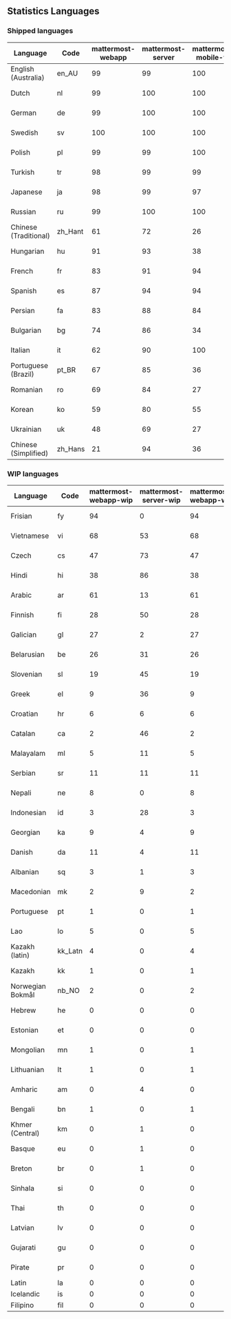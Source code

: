 ## Statistics Languages ##
###  Shipped languages  ###
|Language|Code|mattermost-webapp|mattermost-server|mattermost-mobile-v2|mattermost-desktop|focalboard-webapp|playbooks-webapp|Total|Last Modified|
|---|---|---|---|---|---|---|---|---|---|
|English (Australia)|en_AU| 99| 99| 100| 100| 100| 99| 99|2023-02-08T21:09:23.098490Z|
|Dutch|nl| 99| 100| 100| 100| 99| 99| 99|2023-02-10T14:51:13.887436Z|
|German|de| 99| 100| 100| 100| 100| 100| 99|2023-02-09T16:45:57.442482Z|
|Swedish|sv| 100| 100| 100| 100| 100| 99| 99|2023-02-10T16:04:24.663403Z|
|Polish|pl| 99| 99| 100| 100| 100| 100| 99|2023-02-09T10:11:45.092234Z|
|Turkish|tr| 98| 99| 99| 100| 99| 99| 98|2023-02-08T21:10:51.583512Z|
|Japanese|ja| 98| 99| 97| 99| 99| 98| 98|2023-02-08T21:10:01.516101Z|
|Russian|ru| 99| 100| 100| 100| 69| 59| 96|2023-02-10T08:28:02.518677Z|
|Chinese (Traditional)|zh_Hant| 61| 72| 26| 0| 92| 0| 87|2023-02-01T02:04:14.671318Z|
|Hungarian|hu| 91| 93| 38| 99| 92| 81| 87|2023-02-08T21:09:48.938921Z|
|French|fr| 83| 91| 94| 83| 86| 22| 83|2023-02-01T11:30:55.631046Z|
|Spanish|es| 87| 94| 94| 98| 33| 0| 83|2023-02-08T21:09:29.587214Z|
|Persian|fa| 83| 88| 84| 99| 27| 1| 78|2023-02-09T14:36:13.434553Z|
|Bulgarian|bg| 74| 86| 34| 0| 0| 0| 73|2023-02-01T11:30:37.455979Z|
|Italian|it| 62| 90| 100| 5| 64| 0| 71|2023-02-08T13:20:02.558018Z|
|Portuguese (Brazil)|pt_BR| 67| 85| 36| 44| 88| 0| 71|2023-02-01T11:31:20.843658Z|
|Romanian|ro| 69| 84| 27| 0| 0| 0| 68|2023-02-01T11:31:24.642090Z|
|Korean|ko| 59| 80| 55| 97| 92| 6| 66|2023-02-01T11:31:10.361591Z|
|Ukrainian|uk| 48| 69| 27| 79| 31| 0| 53|2023-02-10T13:53:50.847732Z|
|Chinese (Simplified)|zh_Hans| 21| 94| 36| 45| 67| 0| 45|2023-02-06T05:16:20.830318Z|
###  WIP languages  ###
|Language|Code|mattermost-webapp-wip|mattermost-server-wip|mattermost-webapp-wip|Total|Last Modified|
|---|---|---|---|---|---|--|
|Frisian|fy| 94| 0| 94| 62|2023-02-04T00:54:41.322334Z|
|Vietnamese|vi| 68| 53| 68| 59|2023-02-02T05:35:29.587822Z|
|Czech|cs| 47| 73| 47| 56|2023-02-03T10:41:47.526858Z|
|Hindi|hi| 38| 86| 38| 50|2023-02-02T05:30:09.470138Z|
|Arabic|ar| 61| 13| 61| 44|2023-02-02T05:26:34.539749Z|
|Finnish|fi| 28| 50| 28| 34|2023-01-28T03:27:43.338061Z|
|Galician|gl| 27| 2| 27| 32|2023-02-02T05:29:29.033319Z|
|Belarusian|be| 26| 31| 26| 27|2023-02-02T05:26:48.751657Z|
|Slovenian|sl| 19| 45| 19| 24|2023-01-28T03:31:36.696653Z|
|Greek|el| 9| 36| 9| 22|2023-01-23T11:30:04.120446Z|
|Croatian|hr| 6| 6| 6| 17|2023-02-02T05:30:22.864730Z|
|Catalan|ca| 2| 46| 2| 14|2023-01-20T12:30:20.847866Z|
|Malayalam|ml| 5| 11| 5| 13|2023-01-20T12:30:29.426169Z|
|Serbian|sr| 11| 11| 11| 13|2023-02-02T05:35:02.340885Z|
|Nepali|ne| 8| 0| 8| 11|2023-01-23T11:32:35.863162Z|
|Indonesian|id| 3| 28| 3| 11|2023-01-20T12:30:26.132977Z|
|Georgian|ka| 9| 4| 9| 8|2023-01-20T12:30:27.511376Z|
|Danish|da| 11| 4| 11| 8|2023-01-28T03:27:07.850420Z|
|Albanian|sq| 3| 1| 3| 8|2023-01-23T11:33:06.934782Z|
|Macedonian|mk| 2| 9| 2| 5|2023-02-01T04:39:43.307638Z|
|Portuguese|pt| 1| 0| 1| 4|2023-01-20T18:36:41.305583Z|
|Lao|lo| 5| 0| 5| 3|2023-01-28T03:29:57.636840Z|
|Kazakh (latin)|kk_Latn| 4| 0| 4| 3|2023-01-09T16:04:40.142668Z|
|Kazakh|kk| 1| 0| 1| 2|2023-01-20T12:30:28.434837Z|
|Norwegian Bokmål|nb_NO| 2| 0| 2| 2|2023-01-20T12:30:29.978200Z|
|Hebrew|he| 0| 0| 0| 1|2023-01-20T12:30:24.610278Z|
|Estonian|et| 0| 0| 0| 1|2022-06-16T11:17:55.844464Z|
|Mongolian|mn| 1| 0| 1| 1|2022-07-12T00:07:39.334203Z|
|Lithuanian|lt| 1| 0| 1| 1|2022-12-17T23:24:09.234041Z|
|Amharic|am| 0| 4| 0| 1|2020-07-04T19:22:35.416407Z|
|Bengali|bn| 1| 0| 1| 1|2022-06-18T00:07:36.707192Z|
|Khmer (Central)|km| 0| 1| 0| 0|2022-05-06T14:27:58.323957Z|
|Basque|eu| 0| 1| 0| 0|2021-06-22T14:46:44.626603Z|
|Breton|br| 0| 1| 0| 0|2022-10-20T14:33:30.929526Z|
|Sinhala|si| 0| 0| 0| 0|2022-10-24T11:26:43.423982Z|
|Thai|th| 0| 0| 0| 0|2022-05-03T14:48:59.991556Z|
|Latvian|lv| 0| 0| 0| 0|2022-12-17T23:24:22.390841Z|
|Gujarati|gu| 0| 0| 0| 0|2021-09-27T12:12:04.194601Z|
|Pirate|pr| 0| 0| 0| 0|2022-06-28T08:46:29.046651Z|
|Latin|la| 0| 0| 0| 0||
|Icelandic|is| 0| 0| 0| 0||
|Filipino|fil| 0| 0| 0| 0||

